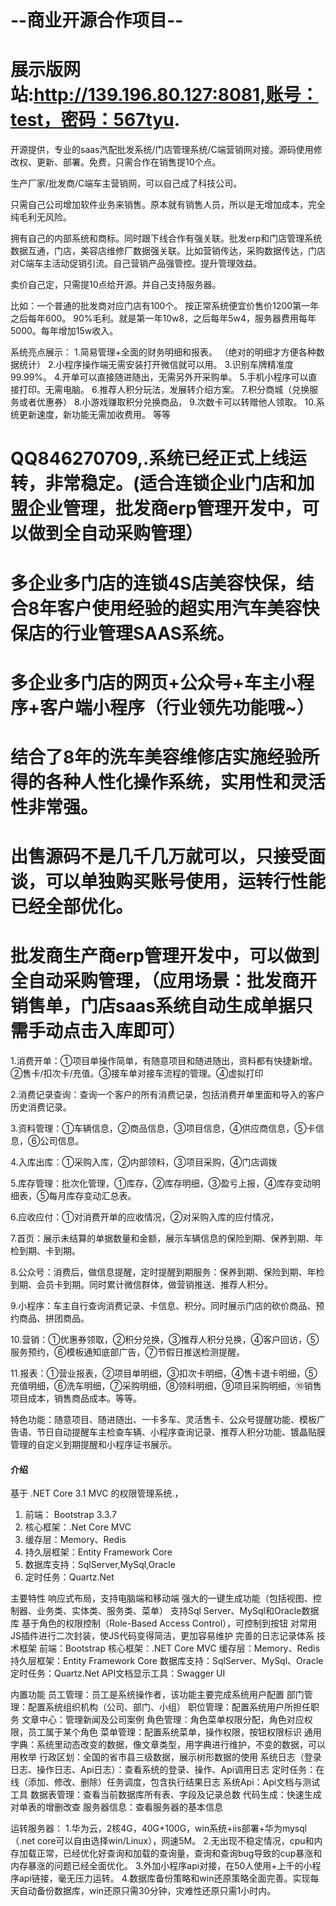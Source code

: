 # --商业开源合作项目--
# 展示版网站:http://139.196.80.127:8081,账号：test，密码：567tyu.
开源提供，专业的saas汽配批发系统/门店管理系统/C端营销网对接。源码使用修改权、更新、部署。免费，只需合作在销售提10个点。

生产厂家/批发商/C端车主营销网，可以自己成了科技公司。

只需自己公司增加软件业务来销售。原本就有销售人员，所以是无增加成本，完全纯毛利无风险。

拥有自己的内部系统和商标。同时跟下线合作有强关联。批发erp和门店管理系统数据互通，门店，美容店维修厂数据强关联。比如营销传达，采购数据传达，门店对C端车主活动促销引流。自己营销产品强管控。提升管理效益。


卖价自己定，只需提10点给开源。并自己支持服务器。

比如：一个普通的批发商对应门店有100个。
按正常系统便宜价售价1200第一年之后每年600。
90%毛利。就是第一年10w8，之后每年5w4，服务器费用每年5000。每年增加15w收入。

系统亮点展示： 1.简易管理+全面的财务明细和报表。 （绝对的明细才方便各种数据统计） 2.小程序操作端无需安装打开微信就可以用。 3.识别车牌精准度99.99%。 4.开单可以直接随进随出，无需另外开采购单。 5.手机小程序可以直接打印。无需电脑。 6.推荐人积分玩法，发展转介绍方案。 7.积分商城（兑换服务或者优惠券） 8.小游戏赚取积分兑换商品， 9.次数卡可以转赠他人领取。 10.系统更新速度，新功能无需加收费用。 等等

# QQ846270709,.系统已经正式上线运转，非常稳定。(适合连锁企业门店和加盟企业管理，批发商erp管理开发中，可以做到全自动采购管理）
# 多企业多门店的连锁4S店美容快保，结合8年客户使用经验的超实用汽车美容快保店的行业管理SAAS系统。
# 多企业多门店的网页+公众号+车主小程序+客户端小程序（行业领先功能哦~）
# 结合了8年的洗车美容维修店实施经验所得的各种人性化操作系统，实用性和灵活性非常强。
# 出售源码不是几千几万就可以，只接受面谈，可以单独购买账号使用，运转行性能已经全部优化。
# 批发商生产商erp管理开发中，可以做到全自动采购管理，（应用场景：批发商开销售单，门店saas系统自动生成单据只需手动点击入库即可）

1.消费开单：①项目单操作简单，有随意项目和随进随出，资料都有快捷新增。②售卡/扣次卡/充值。③接车单对接车流程的管理。④虚拟打印

2.消费记录查询：查询一个客户的所有消费记录，包括消费开单里面和导入的客户历史消费记录。

3.资料管理：①车辆信息，②商品信息，③项目信息，④供应商信息，⑤卡信息，⑥公司信息。

4.入库出库：①采购入库，②内部领料，③项目采购，④门店调拨

5.库存管理：批次化管理，①库存，②库存明细，③盈亏上报，④库存变动明细表，⑤每月库存变动汇总表。

6.应收应付：①对消费开单的应收情况，②对采购入库的应付情况，

7.首页：展示未结算的单据数量和金额，展示车辆信息的保险到期、保养到期、年检到期、卡到期。

8.公众号：消费后，做信息提醒，定时提醒到期服务：保养到期、保险到期、年检到期、会员卡到期。同时累计微信群体，做营销推送、推荐人积分。

9.小程序：车主自行查询消费记录、卡信息、积分。同时展示门店的砍价商品、预约商品、拼团商品。

10.营销：①优惠券领取，②积分兑换，③推荐人积分兑换，④客户回访，⑤服务预约，⑥模板通知底部广告，⑦节假日推送检测提醒。

11.报表：①营业报表，②项目单明细，③扣次卡明细，④售卡退卡明细，⑤充值明细，⑥洗车明细，⑦采购明细，⑧领料明细，⑨项目采购明细，⑩销售项目成本，销售商品成本。等等。

特色功能：随意项目、随进随出、一卡多车、灵活售卡、公众号提醒功能、模板广告语、节日自动提醒车主检查车辆、小程序查询记录、推荐人积分功能、镀晶贴膜管理的自定义到期提醒和小程序证书展示。



#### 介绍
基于 .NET Core 3.1 MVC 的权限管理系统.，
1. 前端： Bootstrap 3.3.7
2. 核心框架：.Net Core MVC
3. 缓存层：Memory、Redis
4. 持久层框架：Entity Framework Core
5. 数据库支持：SqlServer,MySql,Oracle
6. 定时任务：Quartz.Net

主要特性
响应式布局，支持电脑端和移动端
强大的一键生成功能（包括视图、控制器、业务类、实体类、服务类、菜单）
支持Sql Server、MySql和Oracle数据库
基于角色的权限控制（Role-Based Access Control），可控制到按钮
对常用JS插件进行二次封装，使JS代码变得简洁，更加容易维护
完善的日志记录体系
技术框架
前端：Bootstrap
核心框架：.NET Core MVC
缓存层：Memory、Redis
持久层框架：Entity Framework Core
数据库支持：SqlServer、MySql、Oracle
定时任务：Quartz.Net
API文档显示工具：Swagger UI

内置功能
员工管理：员工是系统操作者，该功能主要完成系统用户配置
部门管理：配置系统组织机构（公司、部门、小组）
职位管理：配置系统用户所担任职务
文章中心：管理新闻及公司案例
角色管理：角色菜单权限分配，角色对应权限，员工属于某个角色
菜单管理：配置系统菜单，操作权限，按钮权限标识
通用字典：系统里动态改变的数据，像文章类型，用字典进行维护，不变的数据，可以用枚举
行政区划：全国的省市县三级数据，展示树形数据的使用
系统日志（登录日志、操作日志、Api日志）：查看系统的登录、操作、Api调用日志
定时任务：在线（添加、修改、删除）任务调度，包含执行结果日志
系统Api：Api文档与测试工具
数据表管理：查看当前数据库所有表、字段及记录总数
代码生成：快速生成对单表的增删改查
服务器信息：查看服务器的基本信息


运转服务器：
1.华为云，2核4G，40G+100G，win系统+iis部署+华为mysql（.net core可以自由选择win/Linux），网速5M。
2.无出现不稳定情况，cpu和内存加载正常，已经优化好查询和加载的查询量，查询和查询bug导致的cup暴涨和内存暴涨的问题已经全面优化。
3.外加小程序api对接，在50人使用+上千的小程序api链接，毫无压力运转。
4.数据库备份策略和win还原策略全面完善。实现每天自动备份数据库，win还原只需30分钟，灾难性还原只需1小时内。



